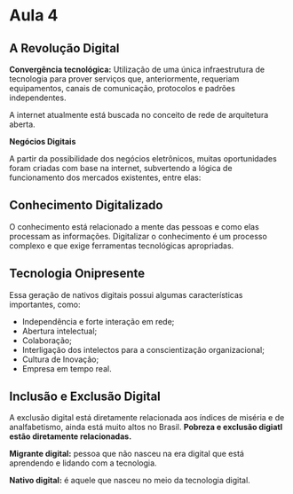 # Aula 4

## A Revolução Digital

**Convergência tecnológica:** Utilização de uma única infraestrutura de tecnologia para prover serviços que, anteriormente, requeriam equipamentos, canais de comunicação, protocolos e padrões independentes.

A internet atualmente está buscada no conceito de rede de arquitetura aberta.

**Negócios Digitais**

A partir da possibilidade dos negócios eletrônicos, muitas oportunidades foram criadas com base na internet, subvertendo a lógica de funcionamento dos mercados existentes, entre elas:


## Conhecimento Digitalizado

O conhecimento está relacionado a mente das pessoas e como elas processam as informações.
Digitalizar o conhecimento é um processo complexo e que exige ferramentas tecnológicas apropriadas.

## Tecnologia Onipresente

Essa geração de nativos digitais possui algumas características importantes, como:
- Independência e forte interação em rede;
- Abertura intelectual;
- Colaboração;
- Interligação dos intelectos para a conscientização organizacional;
- Cultura de Inovação;
- Empresa em tempo real.

## Inclusão e Exclusão Digital

A exclusão digital está diretamente relacionada aos índices de miséria e de analfabetismo, ainda está muito altos no Brasil.
**Pobreza e exclusão digiatl estão diretamente relacionadas.**

**Migrante digital:** pessoa que não nasceu na era digital que está aprendendo e lidando com a tecnologia.

**Nativo digital:** é aquele que nasceu no meio da tecnologia digital.